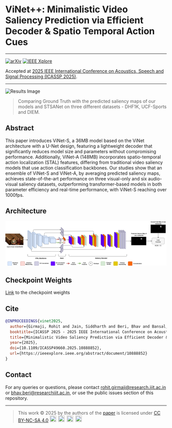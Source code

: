 # ViNet++: Minimalistic Video Saliency Prediction via Efficient Decoder & Spatio Temporal Action Cues

-----

[![arXiv](https://img.shields.io/badge/arXiv-2502.00397-ca001c.svg)](https://arxiv.org/abs/2502.00397) 
[![IEEE Xplore](https://img.shields.io/badge/IEEE%20Xplore-10888852-99b3eb.svg)](https://ieeexplore.ieee.org/abstract/document/10888852) 

Accepted at [2025 IEEE International Conference on Acoustics, Speech and Signal Processing (ICASSP 2025)](https://2025.ieeeicassp.org/).

----

![Results Image](./figures/icassp_qual.png)

> Comparing Ground Truth with the predicted saliency maps of our models and STSANet on three different datasets - DHF1K, UCF-Sports and DIEM.

## Abstract

This paper introduces ViNet-S, a 36MB model based on the ViNet architecture with a U-Net design, featuring a lightweight decoder that significantly reduces model size and parameters without compromising performance. Additionally, ViNet-A (148MB) incorporates spatio-temporal action localization (STAL) features, differing from traditional video saliency models that use action classification backbones. Our studies show that an ensemble of ViNet-S and ViNet-A, by averaging predicted saliency maps, achieves state-of-the-art performance on three visual-only and six audio-visual saliency datasets, outperforming transformer-based models in both parameter efficiency and real-time performance, with ViNet-S reaching over 1000fps.

## Architecture

![ViNet Architecture](./figures/arch.png)

## Checkpoint Weights
[Link](https://drive.google.com/file/d/12UeAsdiD2xPLmoLRDcE_HjAUjxFdmw5N/view?usp=sharing) to the checkpoint weights

## Cite

```bibtex
@INPROCEEDINGS{vinet2025,
  author={Girmaji, Rohit and Jain, Siddharth and Beri, Bhav and Bansal, Sarthak and Gandhi, Vineet},
  booktitle={ICASSP 2025 - 2025 IEEE International Conference on Acoustics, Speech and Signal Processing (ICASSP)}, 
  title={Minimalistic Video Saliency Prediction via Efficient Decoder & Spatio Temporal Action Cues}, 
  year={2025},
  doi={10.1109/ICASSP49660.2025.10888852},
  url={https://ieeexplore.ieee.org/abstract/document/10888852}
}
```

## Contact

For any queries or questions, please contact [rohit.girmaji@research.iiit.ac.in](mailto:rohit.girmaji@research.iiit.ac.in) or [bhav.beri@researchiiit.ac.in](mailto:bhav.beri@researchiiit.ac.in), or use the public issues section of this repository.

----

> This work © 2025 by the authors of the <a href="https://ieeexplore.ieee.org/abstract/document/10888852">paper</a> is licensed under <a href="https://creativecommons.org/licenses/by-nc-sa/4.0/">CC BY-NC-SA 4.0</a> <img src="https://mirrors.creativecommons.org/presskit/icons/cc.svg" width="20" height="20"> <img src="https://mirrors.creativecommons.org/presskit/icons/by.svg" style="margin-left: .2em;" width="20" height="20"> <img src="https://mirrors.creativecommons.org/presskit/icons/nc.svg" style="margin-left: .2em;" width="20" height="20"> <img src="https://mirrors.creativecommons.org/presskit/icons/sa.svg" style="margin-left: .2em;" width="20" height="20">
